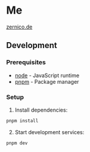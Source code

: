 # Me

[zernico.de](https://zernico.de/)

## Development

### Prerequisites

- [node](https://nodejs.org/en/download/) - JavaScript runtime
- [pnpm](https://pnpm.io/installation) - Package manager

### Setup

1. Install dependencies:
```bash
pnpm install
```

2. Start development services:
```bash
pnpm dev
```
